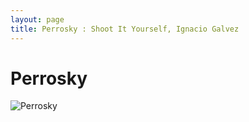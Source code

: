 ```yaml
---
layout: page
title: Perrosky : Shoot It Yourself, Ignacio Galvez
---
```


# Perrosky

![Perrosky](http://assets.farmhouse.co/publishing/1-shoot-it-yourself/images/perrosky-1.jpg)
